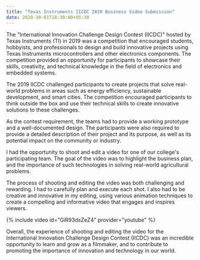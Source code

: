 ```yaml
---
title: "Texas Instruments IICDC 2019 Business Video Submission"
date: 2020-10-01T18:30:00+05:30
---
```


The "International Innovation Challenge Design Contest (IICDC)" hosted by Texas Instruments (TI) in 2019 was a competition that encouraged students, hobbyists, and professionals to design and build innovative projects using Texas Instruments microcontrollers and other electronics components. The competition provided an opportunity for participants to showcase their skills, creativity, and technical knowledge in the field of electronics and embedded systems.

The 2019 IICDC challenged participants to create projects that solve real-world problems in areas such as energy efficiency, sustainable development, and smart cities. The competition encouraged participants to think outside the box and use their technical skills to create innovative solutions to these challenges.

As the contest requirement, the teams had to provide a working prototype and a well-documented design. The participants were also required to provide a detailed description of their project and its purpose, as well as its potential impact on the community or industry.

I had the opportunity to shoot and edit a video for one of our college's participating team. The goal of the video was to highlight the business plan, and the importance of such technologies in solving real-world agricultural problems.

The process of shooting and editing the video was both challenging and rewarding. I had to carefully plan and execute each shot. I also had to be creative and innovative in my editing, using various animation techniques to create a compelling and informative video that engages and inspires viewers.

{% include video id="GiR93dsZeZ4" provider="youtube" %}

Overall, the experience of shooting and editing the video for the International Innovation Challenge Design Contest (IICDC) was an incredible opportunity to learn and grow as a filmmaker, and to contribute to promoting the importance of innovation and technology in our world.